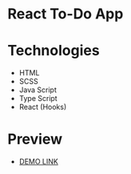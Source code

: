 # React To-Do App

# Technologies

- HTML
- SCSS
- Java Script
- Type Script
- React (Hooks)

# Preview

- [DEMO LINK](https://oleh-khashchevskyi.github.io/)

<!-- ![todoapp](./description/todoapp.gif) -->